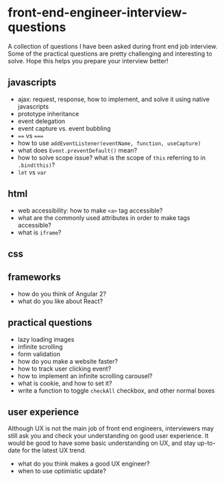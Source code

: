 # front-end-engineer-interview-questions
A collection of questions I have been asked during front end job interview.
Some of the practical questions are pretty challenging and interesting to solve.
Hope this helps you prepare your interview better!

## javascripts
- ajax: request, response, how to implement, and solve it using native javascripts
- prototype inheritance
- event delegation
- event capture vs. event bubbling
- `==` vs `===`
- how to use `addEventListener(eventName, function, useCapture)`
- what does `Event.preventDefault()` mean?
- how to solve scope issue? what is the scope of `this` referring to in `.bind(this)`?
- `let` vs `var`

## html
- web accessibility: how to make `<a>` tag accessible?
- what are the commonly used attributes in order to make tags accessible?
- what is `iframe`?

## css

## frameworks
- how do you think of Angular 2?
- what do you like about React?

## practical questions
- lazy loading images
- infinite scrolling
- form validation
- how do you make a website faster?
- how to track user clicking event?
- how to implement an infinite scrolling carousel?
- what is cookie, and how to set it?
- write a function to toggle `checkAll` checkbox, and other normal boxes

## user experience
Although UX is not the main job of front end engineers, interviewers may still ask you and check your understanding on good user experience. It would be good to have some basic understanding on UX, and stay up-to-date for the latest UX trend.
- what do you think makes a good UX engineer?
- when to use optimistic update?
